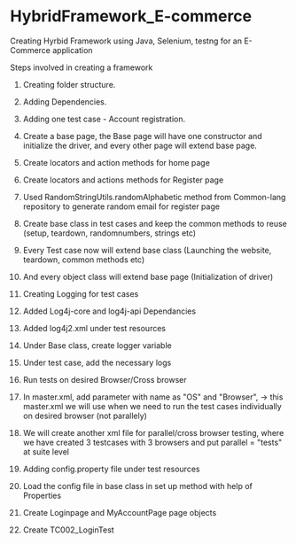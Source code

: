 # HybridFramework_E-commerce
Creating Hyrbid Framework using Java, Selenium, testng for an E-Commerce application

Steps involved in creating a framework 
 
1) Creating folder structure.

2) Adding Dependencies.

3) Adding one test case - Account registration.

4) Create a base page, the Base page will have one constructor and initialize the driver, and every other page will extend base page.

5) Create locators and action methods for home page

6) Create locators and actions methods for Register page

7) Used RandomStringUtils.randomAlphabetic method from Common-lang repository to generate random email for register page

8) Create base class in test cases and keep the common methods to reuse (setup, teardown, randomnumbers, strings etc)

9) Every Test case now will extend base class (Launching the website, teardown, common methods etc)

10) And every object class will extend base page (Initialization of driver)

11) Creating Logging for test cases

12) Added Log4j-core and log4j-api Dependancies

13) Added log4j2.xml under test resources 

14) Under Base class, create logger variable 

15) Under test case, add the necessary logs
    
16) Run tests on desired Browser/Cross browser 

17) In master.xml, add parameter with name as "OS" and "Browser", -> this master.xml we will use
when we need to run the test cases individually on desired browser (not parallely)

18) We will create another xml file for parallel/cross browser testing, where we have created 3 testcases
with 3 browsers and put parallel = "tests" at suite level

19) Adding config.property file under test resources

20) Load the config file in base class in set up method with help of Properties

21) Create Loginpage and MyAccountPage page objects

22) Create TC002_LoginTest
